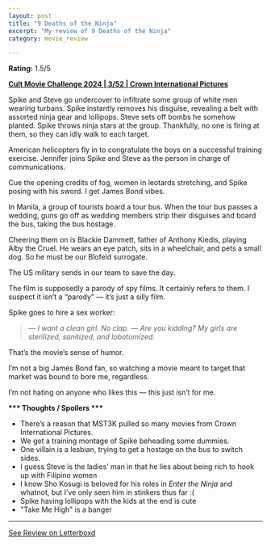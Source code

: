 ```yaml
---
layout: post
title: "9 Deaths of the Ninja"
excerpt: "My review of 9 Deaths of the Ninja"
category: movie_review

---
```


**Rating:** 1.5/5

<b><a href="https://boxd.it/rIGbC/detail#item-3706935415">Cult Movie Challenge 2024 | 3/52 | Crown International Pictures</a></b>

Spike and Steve go undercover to infiltrate some group of white men wearing turbans. Spike instantly removes his disguise, revealing a belt with assorted ninja gear and lollipops. Steve sets off bombs he somehow planted. Spike throws ninja stars at the group. Thankfully, no one is firing at them, so they can idly walk to each target.

American helicopters fly in to congratulate the boys on a successful training exercise. Jennifer joins Spike and Steve as the person in charge of communications.

Cue the opening credits of fog, women in leotards stretching, and Spike posing with his sword. I get James Bond vibes.

In Manila, a group of tourists board a tour bus. When the tour bus passes a wedding, guns go off as wedding members strip their disguises and board the bus, taking the bus hostage.

Cheering them on is Blackie Dammett, father of Anthony Kiedis, playing Alby the Cruel. He wears an eye patch, sits in a wheelchair, and pets a small dog. So he must be our Blofeld surrogate.

The US military sends in our team to save the day.

The film is supposedly a parody of spy films. It certainly refers to them. I suspect it isn’t a “parody” — it’s just a silly film.

Spike goes to hire a sex worker:
<blockquote><i>— I want a clean girl. No clap.
— Are you kidding? My girls are sterilized, sanitized, and lobotomized.</i></blockquote>
That’s the movie’s sense of humor.

I’m not a big James Bond fan, so watching a movie meant to target that market was bound to bore me, regardless.

I’m not hating on anyone who likes this — this just isn’t for me.

<b>*** Thoughts / Spoilers ***</b>
* There’s a reason that MST3K pulled so many movies from Crown International Pictures.
* We get a training montage of Spike beheading some dummies.
* One villain is a lesbian, trying to get a hostage on the bus to switch sides.
* I guess Steve is the ladies’ man in that he lies about being rich to hook up with Filipino women
* I know Sho Kosugi is beloved for his roles in <i>Enter the Ninja</i> and whatnot, but I’ve only seen him in stinkers thus far :(
* Spike having lollipops with the kids at the end is cute
* "Take Me High" is a banger

<hr>

[See Review on Letterboxd](https://boxd.it/5CvCEx)
